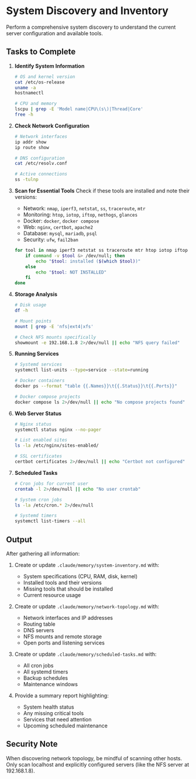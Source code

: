 # System Discovery and Inventory

Perform a comprehensive system discovery to understand the current server configuration and available tools.

## Tasks to Complete

1. **Identify System Information**
   ```bash
   # OS and kernel version
   cat /etc/os-release
   uname -a
   hostnamectl
   
   # CPU and memory
   lscpu | grep -E 'Model name|CPU\(s\)|Thread|Core'
   free -h
   ```

2. **Check Network Configuration**
   ```bash
   # Network interfaces
   ip addr show
   ip route show
   
   # DNS configuration
   cat /etc/resolv.conf
   
   # Active connections
   ss -tulnp
   ```

3. **Scan for Essential Tools**
   Check if these tools are installed and note their versions:
   - Network: `nmap`, `iperf3`, `netstat`, `ss`, `traceroute`, `mtr`
   - Monitoring: `htop`, `iotop`, `iftop`, `nethogs`, `glances`
   - Docker: `docker`, `docker compose`
   - Web: `nginx`, `certbot`, `apache2`
   - Database: `mysql`, `mariadb`, `psql`
   - Security: `ufw`, `fail2ban`
   
   ```bash
   for tool in nmap iperf3 netstat ss traceroute mtr htop iotop iftop nethogs glances docker nginx certbot mysql ufw fail2ban; do
       if command -v $tool &> /dev/null; then
           echo "$tool: installed ($(which $tool))"
       else
           echo "$tool: NOT INSTALLED"
       fi
   done
   ```

4. **Storage Analysis**
   ```bash
   # Disk usage
   df -h
   
   # Mount points
   mount | grep -E 'nfs|ext4|xfs'
   
   # Check NFS mounts specifically
   showmount -e 192.168.1.8 2>/dev/null || echo "NFS query failed"
   ```

5. **Running Services**
   ```bash
   # Systemd services
   systemctl list-units --type=service --state=running
   
   # Docker containers
   docker ps --format "table {{.Names}}\t{{.Status}}\t{{.Ports}}"
   
   # Docker compose projects
   docker compose ls 2>/dev/null || echo "No compose projects found"
   ```

6. **Web Server Status**
   ```bash
   # Nginx status
   systemctl status nginx --no-pager
   
   # List enabled sites
   ls -la /etc/nginx/sites-enabled/
   
   # SSL certificates
   certbot certificates 2>/dev/null || echo "Certbot not configured"
   ```

7. **Scheduled Tasks**
   ```bash
   # Cron jobs for current user
   crontab -l 2>/dev/null || echo "No user crontab"
   
   # System cron jobs
   ls -la /etc/cron.* 2>/dev/null
   
   # Systemd timers
   systemctl list-timers --all
   ```

## Output

After gathering all information:

1. Create or update `.claude/memory/system-inventory.md` with:
   - System specifications (CPU, RAM, disk, kernel)
   - Installed tools and their versions
   - Missing tools that should be installed
   - Current resource usage

2. Create or update `.claude/memory/network-topology.md` with:
   - Network interfaces and IP addresses
   - Routing table
   - DNS servers
   - NFS mounts and remote storage
   - Open ports and listening services

3. Create or update `.claude/memory/scheduled-tasks.md` with:
   - All cron jobs
   - All systemd timers
   - Backup schedules
   - Maintenance windows

4. Provide a summary report highlighting:
   - System health status
   - Any missing critical tools
   - Services that need attention
   - Upcoming scheduled maintenance

## Security Note

When discovering network topology, be mindful of scanning other hosts. Only scan localhost and explicitly configured servers (like the NFS server at 192.168.1.8).
